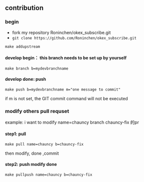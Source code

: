 ## contribution

### begin

* fork my repository Roninchen/okex_subscribe.git
* `git clone https://github.com/Roninchen/okex_subscribe.git`


```
make addupstream
```

#### develop begin： this branch needs to be set up by yourself

```
make branch b=mydevbranchname
```

#### develop done: push 

```
make push b=mydevbranchname m="one message to commit"
```


if m is not set, the GIT commit command will not be executed

### modify others pull requset

example: i want to modify name=chauncy branch chauncy-fix 的pr

#### step1: pull

```
make pull name=chauncy b=chauncy-fix
```

then modify, done ,commit

#### step2: push modify done 

```
make pullpush name=chauncy b=chauncy-fix
```

